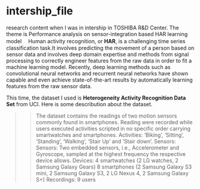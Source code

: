 # intership_file

research content when I was in intership in TOSHIBA R&D Center.
The theme is Performance analysis on sensor-integration based HAR learning model　
Human activity recognition, or **HAR**, is a challenging time series classification task.It involves predicting the movement of a person based on sensor data and involves deep domain expertise and methods from signal processing to correctly engineer features from the raw data in order to fit a machine learning model.
Recently, deep learning methods such as convolutional neural networks and recurrent neural networks have shown capable and even achieve state-of-the-art results by automatically learning features from the raw sensor data.

This time, the dataset I used is **Heterogeneity Activity Recognition Data Set** from UCI. Here is some describution about the dataset.
>>The dataset contains the readings of two motion sensors commonly found in smartphones. Reading were recorded while users executed activities scripted in no specific order carrying smartwatches and smartphones.
Activities: ‘Biking’, ‘Sitting’, ‘Standing’, ‘Walking’, ‘Stair Up’ and ‘Stair down’.
Sensors: Sensors: Two embedded sensors, i.e., Accelerometer and Gyroscope, sampled at the highest frequency the respective device allows.
Devices: 4 smartwatches (2 LG watches, 2 Samsung Galaxy Gears)
8 smartphones (2 Samsung Galaxy S3 mini, 2 Samsung Galaxy S3, 2 LG Nexus 4, 2 Samsung Galaxy S+)
Recordings: 9 users

